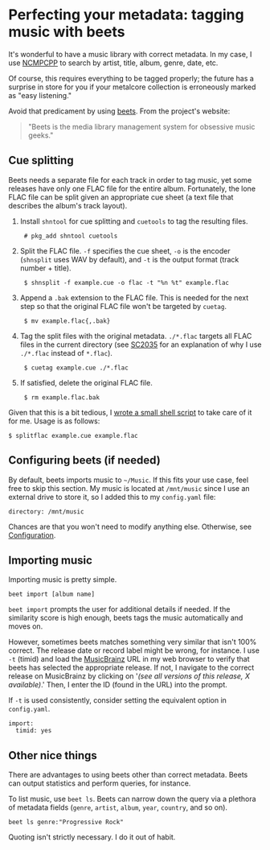 # Perfecting your metadata: tagging music with beets

It's wonderful to have a music library with correct metadata. In my
case, I use [NCMPCPP](https://rybczak.net/ncmpcpp/ "NCurses Music Player C++")
to search by artist, title, album, genre, date, etc.

Of course, this requires everything to be tagged properly; the future
has a surprise in store for you if your metalcore collection is
erroneously marked as "easy listening."

Avoid that predicament by using [beets](https://beets.io/). From the
project's website:
>"Beets is the media library management system for obsessive music geeks."

## Cue splitting

Beets needs a separate file for each track in order to tag music, yet
some releases have only one FLAC file for the entire album.
Fortunately, the lone FLAC file can be split given an appropriate cue
sheet (a text file that describes the album's track layout).

1. Install `shntool` for cue splitting and `cuetools` to tag the
   resulting files.

        # pkg_add shntool cuetools

1. Split the FLAC file.  `-f` specifies the cue sheet, `-o` is the
   encoder (`shnsplit` uses WAV by default), and `-t` is the output
   format (track number + title).

        $ shnsplit -f example.cue -o flac -t "%n %t" example.flac

1. Append a `.bak` extension to the FLAC file.  This is needed for the
   next step so that the original FLAC file won't be targeted by
   `cuetag`.

        $ mv example.flac{,.bak}

1. Tag the split files with the original metadata. `./*.flac` targets
   all FLAC files in the current directory (see
   [SC2035](https://github.com/koalaman/shellcheck/wiki/SC2035) for an
   explanation of why I use `./*.flac` instead of `*.flac`).

        $ cuetag example.cue ./*.flac

1. If satisfied, delete the original FLAC file.

        $ rm example.flac.bak

Given that this is a bit tedious, I [wrote a small shell
script](/src/dotfiles/file/.local/bin/splitflac.html)
to take care of it for me. Usage is as follows:

    $ splitflac example.cue example.flac

## Configuring beets (if needed)

By default, beets imports music to `~/Music`. If this fits your use
case, feel free to skip this section. My music is located at
`/mnt/music` since I use an external drive to store it, so I added
this to my `config.yaml` file:

    directory: /mnt/music

Chances are that you won't need to modify anything else. Otherwise, see
[Configuration](https://beets.readthedocs.io/en/stable/reference/config.html).

## Importing music

Importing music is pretty simple.

    beet import [album name]

`beet import` prompts the user for additional details if needed. If the
similarity score is high enough, beets tags the music automatically
and moves on.

However, sometimes beets matches something very similar that isn't 100%
correct. The release date or record label might be wrong, for instance.
I use `-t` (timid) and load the [MusicBrainz](https://musicbrainz.org/)
URL in my web browser to verify that beets has selected the appropriate
release. If not, I navigate to the correct release on MusicBrainz by
clicking on '*(see all versions of this release, X available)*.' Then, I
enter the ID (found in the URL) into the prompt.

If `-t` is used consistently, consider setting the equivalent option in
`config.yaml`.

    import:
      timid: yes

## Other nice things

There are advantages to using beets other than correct metadata. Beets
can output statistics and perform queries, for instance.

To list music, use `beet ls`. Beets can narrow down the query via a
plethora of metadata fields (`genre`, `artist`, `album`, `year`,
`country`, and so on).

    beet ls genre:"Progressive Rock"

Quoting isn't strictly necessary. I do it out of habit.
